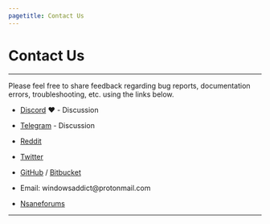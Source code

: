 ```yaml
---
pagetitle: Contact Us
---
```


# Contact Us

------------------------------------------------------------------------

Please feel free to share feedback regarding bug reports, documentation errors, troubleshooting, etc. using the links below.

-   [Discord](https://discord.gg/gjJEfq7ux8) ❤️ - Discussion

-   [Telegram](https://t.me/Microsoft_Activation_Scripts) - Discussion

-   [Reddit](https://www.reddit.com/r/MAS_Activator/)

-   [Twitter](https://twitter.com/massgravel)

-   [GitHub](https://github.com/massgravel/Microsoft-Activation-Scripts) / [Bitbucket](https://bitbucket.org/WindowsAddict/microsoft-activation-scripts)

-   Email: windowsaddict\@protonmail.com

-   [Nsaneforums](https://nsaneforums.com/topic/316668--)

------------------------------------------------------------------------

